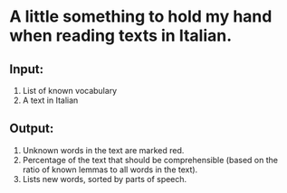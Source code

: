 # A little something to hold my hand when reading texts in Italian.

## Input:
1. List of known vocabulary
2. A text in Italian

## Output:
1. Unknown words in the text are marked red.
2. Percentage of the text that should be comprehensible (based on the ratio of known lemmas to all words in the text).
3. Lists new words, sorted by parts of speech.
